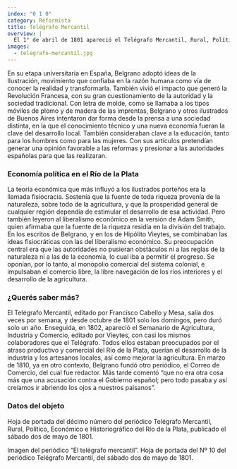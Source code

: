 ```yaml
---
index: "0 1 0"
category: Reformista
title: Telégrafo Mercantil
overview: |
  El 1° de abril de 1801 apareció el Telégrafo Mercantil, Rural, Político, Económico e Historiográfico del Río de la Plata, el primer periódico que se publicó en Buenos Aires. En él expresaron sus ideas y proyectos de transformación social y económica algunos destacados ilustrados de la época. Uno de ellos era Belgrano.
images:
  - telegrafo-mercantil.jpg
---
```


En su etapa universitaria en España, Belgrano adoptó ideas de la Ilustración, movimiento que confiaba en la razón humana como vía de conocer la realidad y transformarla. También vivió el impacto que generó la Revolución Francesa, con su gran cuestionamiento de la autoridad y la sociedad tradicional.
Con letra de molde, como se llamaba a los tipos móviles de plomo y de madera de las imprentas, Belgrano y otros ilustrados de Buenos Aires intentaron dar forma desde la prensa a una sociedad distinta, en la que el conocimiento técnico y una nueva economía fueran la clave del desarrollo local. También consideraban clave a la educación, tanto para los hombres como para las mujeres. Con sus artículos pretendían generar una opinión favorable a las reformas y presionar a las autoridades españolas para que las realizaran.


### Economía política en el Río de la Plata
La teoría económica que más influyó a los ilustrados porteños era la llamada fisiocracia. Sostenía que la fuente de toda riqueza provenía de la naturaleza, sobre todo de la agricultura, y que la prosperidad general de cualquier región dependía de estimular el desarrollo de esa actividad. Pero también leyeron al liberalismo económico en la versión de Adam Smith, quien afirmaba que la fuente de la riqueza residía en la división del trabajo.
En los escritos de Belgrano, y en los de Hipólito Vieytes, se combinaban las ideas fisiocráticas con las del liberalismo económico. Su preocupación central era que las autoridades no pusieran obstáculos ni a las reglas de la naturaleza ni a las de la economía, lo cual iba a permitir el progreso. Se oponían, por lo tanto, al monopolio comercial del sistema colonial, e impulsaban el comercio libre, la libre navegación de los ríos interiores y el desarrollo de la agricultura.

### ¿Querés saber más?
El Telégrafo Mercantil, editado por Francisco Cabello y Mesa, salía dos veces por semana, y desde octubre de 1801 solo los domingos, pero duró solo un año. Enseguida, en 1802, apareció el Semanario de Agricultura, Industria y Comercio, editado por Vieytes, con casi los mismos colaboradores que el Telégrafo. Todos ellos estaban preocupados por el atraso productivo y comercial del Río de la Plata, querían el desarrollo de la industria y los artesanos locales, así como mejorar la agricultura. En marzo de 1810, ya en otro contexto, Belgrano fundó otro periódico, el Correo de Comercio, del cual fue redactor. Más tarde comentó “que no era otra cosa más que una acusación contra el Gobierno español; pero todo pasaba y así creíamos ir abriendo los ojos a nuestros paisanos”.

### Datos del objeto
Hoja de portada del décimo número del periódico Telégrafo Mercantil, Rural, Político, Económico e Historiográfico del Río de la Plata, publicado el sábado dos de mayo de 1801.

Imagen del periódico “El telégrafo mercantil”. Hoja de portada del Nº 10 del periódico Telégrafo Mercantil, del sábado dos de mayo de 1801.

